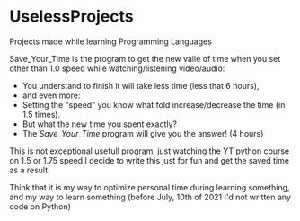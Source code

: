 # UselessProjects

Projects made while learning Programming Languages


Save_Your_Time is the program to get the new valie of time when you set other than 1.0 speed while watching/listening video/audio:
  - You understand to finish it will take less time (less that 6 hours),
  - and even more:
  - Setting the "speed" you know what fold increase/decrease the time (in 1.5 times).
  - But what the new time you spent exactly?
  - The *Save_Your_Time* program will give you the answer! (4 hours)
			 
			 
This is not exceptional usefull program, just watching the YT python course on 1.5 or 1.75 speed I decide to write this just for fun and get the saved time as a result.
 
Think that it is my way to optimize personal time during learning something, and my way to learn something (before July, 10th of 2021 I'd not written any code on Python)
  
 
